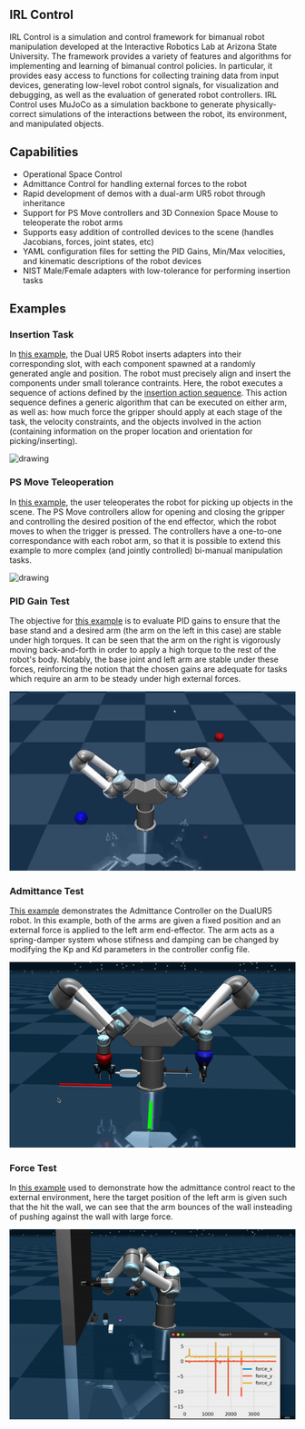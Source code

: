 ## IRL Control

IRL Control is a simulation and control framework for bimanual robot manipulation developed at the Interactive Robotics Lab at Arizona State University. The framework provides a variety of features and algorithms for implementing and learning of bimanual control policies. In particular, it provides easy access to functions for collecting training data from input devices, generating low-level robot control signals, for visualization and debugging, as well as the evaluation of generated robot controllers. IRL Control uses MuJoCo as a simulation backbone to generate physically-correct simulations of the interactions between the robot, its environment, and manipulated objects. 

## Capabilities
- Operational Space Control
- Admittance Control for handling external forces to the robot
- Rapid development of demos with a dual-arm UR5 robot through inheritance
- Support for PS Move controllers and 3D Connexion Space Mouse to teleoperate the robot arms
- Supports easy addition of controlled devices to the scene (handles Jacobians, forces, joint states, etc)
- YAML configuration files for setting the PID Gains, Min/Max velocities, and kinematic descriptions of the robot devices
- NIST Male/Female adapters with low-tolerance for performing insertion tasks

## Examples

### Insertion Task
<!-- | | |
|-|-|
| <img src="img/insertion_task3.gif" alt="drawing" width="300"/>  | <img src="img/insertion_task3.gif" alt="drawing" width="300"/>  | -->
In [this example](irl_control/examples/insertion_task.py), the Dual UR5 Robot inserts adapters into their corresponding slot, with each component spawned at a randomly generated angle and position. The robot must precisely align and insert the components under small tolerance contraints. Here, the robot executes a sequence of actions defined by the [insertion action sequence](irl_control/action_sequence_configs/insertion_task.yaml). This action sequence defines a generic algorithm that can be executed on either arm, as well as: how much force the gripper should apply at each stage of the task, the velocity constraints, and the objects involved in the action (containing information on the proper location and orientation for picking/inserting).

<img src="img/insertion_task.gif" alt="drawing"/>

### PS Move Teleoperation
In [this example](irl_control/examples/ps_move_example.py), the user teleoperates the robot for picking up objects in the scene. The PS Move controllers allow for opening and closing the gripper and controlling the desired position of the end effector, which the robot moves to when the trigger is pressed. The controllers have a one-to-one correspondance with each robot arm, so that it is possible to extend this example to more complex (and jointly controlled) bi-manual manipulation tasks.

<img src="img/ps_move_demo.gif" alt="drawing"/>

### PID Gain Test
The objective for [this example](irl_control/examples/gain_test.py) is to evaluate PID gains to ensure that the base stand and a desired arm (the arm on the left in this case) are stable under high torques. It can be seen that the arm on the right is vigorously moving back-and-forth in order to apply a high torque to the rest of the robot's body. Notably, the base joint and left arm are stable under these forces, reinforcing the notion that the chosen gains are adequate for tasks which require an arm to be steady under high external forces. 

<img src="img/gain_test.gif" alt="drawing"/>

### Admittance Test
[This example](irl_control/examples/admit_test.py) demonstrates the Admittance Controller on the DualUR5 robot. In this example, both of the arms are given a fixed position and an external force is applied to the left arm end-effector. The arm acts as a spring-damper system whose stifness and damping can be changed by modifying the Kp and Kd parameters in the controller config file.

<img src="img/admit_test.gif" alt="drawing"/>

### Force Test
In [this example](irl_control/examples/force_test.py) used to demonstrate how the admittance control react to the external environment, here the target position of the left arm is given such that the hit the wall, we can see that the arm bounces of the wall insteading of pushing against the wall with large force.

<img src="img/force_test.gif" alt="drawing"/>
